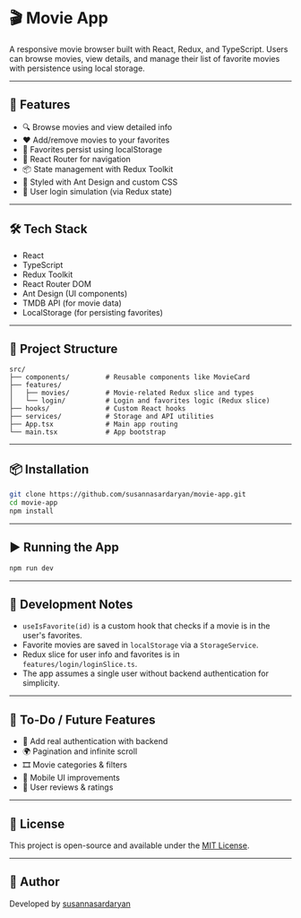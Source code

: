 
# 🎬 Movie App

A responsive movie browser built with React, Redux, and TypeScript. Users can browse movies, view details, and manage their list of favorite movies with persistence using local storage.

---

## 🚀 Features

- 🔍 Browse movies and view detailed info
- ❤️ Add/remove movies to your favorites
- 💾 Favorites persist using localStorage
- 🔄 React Router for navigation
- 📦 State management with Redux Toolkit
- 💅 Styled with Ant Design and custom CSS
- 🔐 User login simulation (via Redux state)

---

## 🛠️ Tech Stack

- React
- TypeScript
- Redux Toolkit
- React Router DOM
- Ant Design (UI components)
- TMDB API (for movie data)
- LocalStorage (for persisting favorites)

---

## 📂 Project Structure

```
src/
├── components/         # Reusable components like MovieCard
├── features/
│   ├── movies/         # Movie-related Redux slice and types
│   └── login/          # Login and favorites logic (Redux slice)
├── hooks/              # Custom React hooks
├── services/           # Storage and API utilities
├── App.tsx             # Main app routing
└── main.tsx            # App bootstrap
```

---

## 📦 Installation

```bash
git clone https://github.com/susannasardaryan/movie-app.git
cd movie-app
npm install
```

---

## ▶️ Running the App

```bash
npm run dev
```


---

## 🧪 Development Notes

- `useIsFavorite(id)` is a custom hook that checks if a movie is in the user's favorites.
- Favorite movies are saved in `localStorage` via a `StorageService`.
- Redux slice for user info and favorites is in `features/login/loginSlice.ts`.
- The app assumes a single user without backend authentication for simplicity.

---

## 📌 To-Do / Future Features

- 🔐 Add real authentication with backend
- 🌍 Pagination and infinite scroll
- 🎞️ Movie categories & filters
- 📱 Mobile UI improvements
- 💬 User reviews & ratings

---

## 📄 License

This project is open-source and available under the [MIT License](LICENSE).

---

## 👤 Author

Developed by [susannasardaryan](https://github.com/susannasardaryan)
